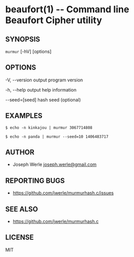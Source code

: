 beaufort(1) -- Command line Beaufort Cipher utility
=================================

## SYNOPSIS

`murmur` \[-hV\] \[options\]

## OPTIONS

  -V, --version
      output program version

  -h, --help
      output help information

  --seed=[seed]
      hash seed (optional)

## EXAMPLES

  ``
  $ echo -n kinkajou | murmur
  3067714808
  ``

  ``
  $ echo -n panda | murmur --seed=10
  1406483717
  ``

## AUTHOR

  - Joseph Werle <joseph.werle@gmail.com>

## REPORTING BUGS

  - <https://github.com/jwerle/murmurhash.c/issues>

## SEE ALSO

  - <https://github.com/jwerle/murmurhash.c>

## LICENSE

MIT
